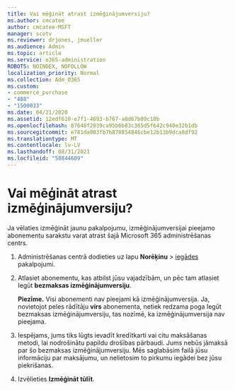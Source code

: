 ```yaml
---
title: Vai mēģināt atrast izmēģinājumversiju?
ms.author: cmcatee
author: cmcatee-MSFT
manager: scotv
ms.reviewer: drjones, jmueller
ms.audience: Admin
ms.topic: article
ms.service: o365-administration
ROBOTS: NOINDEX, NOFOLLOW
localization_priority: Normal
ms.collection: Adm_O365
ms.custom:
- commerce_purchase
- "488"
- "1500033"
ms.date: 04/21/2020
ms.assetid: 12edf610-e7f1-4693-b767-a8d67b09c10b
ms.openlocfilehash: 87648f2039ca95b6b83c365d5f642c940e32b1db
ms.sourcegitcommit: e781da003fb7b878854846cbe12b13b9dca8df92
ms.translationtype: MT
ms.contentlocale: lv-LV
ms.lasthandoff: 08/31/2021
ms.locfileid: "58844609"
---
```

# <a name="trying-to-find-a-trial"></a>Vai mēģināt atrast izmēģinājumversiju?

Ja vēlaties izmēģināt jaunu pakalpojumu, izmēģinājumversijai pieejamo abonementu sarakstu varat atrast šajā Microsoft 365 administrēšanas centrs.
  
1. Administrēšanas centrā dodieties uz lapu **Norēķinu** \> [iegādes](https://go.microsoft.com/fwlink/p/?linkid=868433) pakalpojumi.

2. Atlasiet abonementu, kas atbilst jūsu vajadzībām, un pēc tam atlasiet Iegūt  **bezmaksas izmēģinājumversiju**.

    **Piezīme.** Visi abonementi nav pieejami kā izmēģinājumversija. Ja, novietojot peles rādītāju **virs** abonementa, netiek redzama poga Iegūt bezmaksas izmēģinājumversiju, tas nozīmē, ka izmēģinājumversija nav pieejama.
  
3. Iespējams, jums tiks lūgts ievadīt kredītkarti vai citu maksāšanas metodi, lai nodrošinātu papildu drošības pārbaudi. Jums nebūs jāmaksā par šo bezmaksas izmēģinājumversiju. Mēs saglabāsim failā jūsu informāciju par maksājumu, un nelietosim to pirkumu iegādei bez jūsu piekrišanas.

4. Izvēlieties **Izmēģināt tūlīt**.